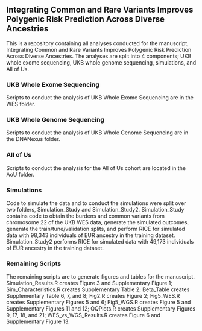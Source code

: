 ## Integrating Common and Rare Variants Improves Polygenic Risk Prediction Across Diverse Ancestries 

This is a repository containing all analyses conducted for the manuscript, Integrating Common and Rare Variants Improves Polygenic Risk Prediction Across Diverse Ancestries. The analyses are split into 4 components; UKB whole exome sequencing, UKB whole genome sequencing, simulations, and All of Us.

### UKB Whole Exome Sequencing

Scripts to conduct the analysis of UKB Whole Exome Sequencing are in the WES folder.

### UKB Whole Genome Sequencing

Scripts to conduct the analysis of UKB Whole Genome Sequencing are in the DNANexus folder.

### All of Us 

Scripts to conduct the analysis for the All of Us cohort are located in the AoU folder.

### Simulations

Code to simulate the data and to conduct the simulations were split over two folders, Simulation_Study and Simulation_Study2. Simulation_Study contains code to obtain the burdens and common variants from chromosome 22 of the UKB WES data, generate the simulated outcomes, generate the train/tune/validation splits, and perform RICE for simulated data with 98,343 individuals of EUR ancestry in the training dataset. Simulation_Study2 performs RICE for simulated data with 49,173 individuals of EUR ancestry in the training dataset.

### Remaining Scripts

The remaining scripts are to generate figures and tables for the manuscript. Simulation_Results.R creates Figure 3 and Supplementary Figure 1; Sim_Characteristics.R creates Supplementary Table 2; Beta_Table creates Supplementary Table 6, 7, and 8; Fig2.R creates Figure 2; Fig5_WES.R creates Supplementary Figures 5 and 6; Fig5_WGS.R creates Figure 5 and Supplementary Figures 11 and 12; QQPlots.R creates Supplementary Figures 9, 17, 18, and 21; WES_vs_WGS_Results.R creates Figure 6 and Supplementary Figure 13.